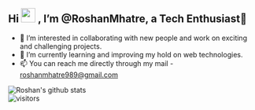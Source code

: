 ## Hi <img src="https://github.com/TheDudeThatCode/TheDudeThatCode/blob/master/Assets/Hi.gif" width="29px"> , I’m @RoshanMhatre, a Tech Enthusiast🤎
- 👀 I’m interested in collaborating with new people and work on exciting and challenging projects.
- 🌱 I’m currently learning and improving my hold on web technologies.
- 📫 You can reach me directly through my mail - roshanmhatre989@gmail.com


![Roshan's github stats](https://github-readme-stats.vercel.app/api?username=RoshanMhatre&show_icons=true&hide_border=true)
<br />
![visitors](https://visitor-badge.laobi.icu/badge?page_id=RoshanMhatre.RoshanMhatre)
